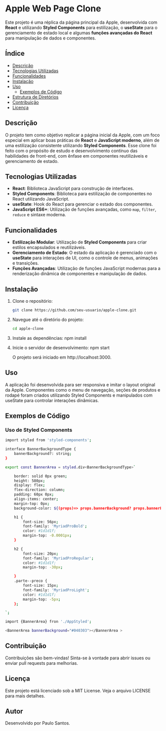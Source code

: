 # Apple Web Page Clone

Este projeto é uma réplica da página principal da Apple, desenvolvida com **React** e utilizando **Styled Components** para estilização, o **useState** para o gerenciamento de estado local e algumas **funções avançadas do React** para manipulação de dados e componentes.

## Índice
- [Descrição](#descrição)
- [Tecnologias Utilizadas](#tecnologias-utilizadas)
- [Funcionalidades](#funcionalidades)
- [Instalação](#instalação)
- [Uso](#uso)
  - [Exemplos de Código](#exemplos-de-código)
- [Estrutura de Diretórios](#estrutura-de-diretórios)
- [Contribuição](#contribuição)
- [Licença](#licença)

## Descrição

O projeto tem como objetivo replicar a página inicial da Apple, com um foco especial em aplicar boas práticas de **React** e **JavaScript moderno**, além de uma estilização consistente utilizando **Styled Components**. Esse clone foi feito com o propósito de estudo e desenvolvimento contínuo das habilidades de front-end, com ênfase em componentes reutilizáveis e gerenciamento de estado.

## Tecnologias Utilizadas

- **React**: Biblioteca JavaScript para construção de interfaces.
- **Styled Components**: Biblioteca para estilização de componentes no React utilizando JavaScript.
- **useState**: Hook do React para gerenciar o estado dos componentes.
- **JavaScript ES6+**: Utilização de funções avançadas, como `map`, `filter`, `reduce` e sintaxe moderna.

## Funcionalidades

- **Estilização Modular**: Utilização de **Styled Components** para criar estilos encapsulados e reutilizáveis.
- **Gerenciamento de Estado**: O estado da aplicação é gerenciado com o **useState** para interações de UI, como o controle de menus, animações e transições.
- **Funções Avançadas**: Utilização de funções JavaScript modernas para a renderização dinâmica de componentes e manipulação de dados.

## Instalação

1. Clone o repositório:
   ```bash
   git clone https://github.com/seu-usuario/apple-clone.git

2. Navegue até o diretório do projeto:
   ```bash
   cd apple-clone

3. Instale as dependências:
    npm install

4. Inicie o servidor de desenvolvimento:
    npm start
    
    O projeto será iniciado em http://localhost:3000.

## Uso

A aplicação foi desenvolvida para ser responsiva e imitar o layout original da Apple. Componentes como o menu de navegação, seções de produtos e rodapé foram criados utilizando Styled Components e manipulados com useState para controlar interações dinâmicas.

## Exemplos de Código
### Uso de Styled Components
```bash
import styled from 'styled-components';

interface BannerBackgroundType {
    bannerBackground?: string;
}

export const BannerArea = styled.div<BannerBackgroundType>`

    border: solid 0px green;
    height: 580px;
    display: flex;
    flex-direction: column;
    padding: 60px 0px;
    align-items: center;
    margin-top: 0px;
    background-color: ${(props)=> props.bannerBackground? props.bannerBackground : 'white'};

    h1 {
        font-size: 56px;
        font-family: 'MyriadProBold';
        color: #1d1d1f;
        margin-top: -0.0001px;
    }

    h2 {
        font-size: 20px;
        font-family: 'MyriadProRegular';
        color: #1d1d1f;
        margin-top: -30px;

    }
    .parte--preco {
        font-size: 15px;
        font-family: 'MyriadProLight';
        color: #1d1d1f;
        margin-top: -5px;
    };

`;

import {BannerArea} fron './AppStyled';

<BannerArea bannerBackground="#040303"></BannerArea >
```

## Contribuição
Contribuições são bem-vindas! Sinta-se à vontade para abrir issues ou enviar pull requests para melhorias.

## Licença
Este projeto está licenciado sob a MIT License. Veja o arquivo LICENSE para mais detalhes.

## Autor
Desenvolvido por Paulo Santos.

